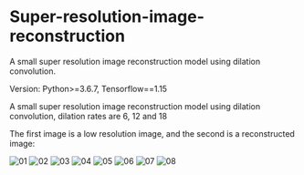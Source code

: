 # Super-resolution-image-reconstruction
A small super resolution image reconstruction model using dilation convolution.

Version: Python>=3.6.7, Tensorflow==1.15

A small super resolution image reconstruction model using dilation convolution, dilation rates are 6, 12 and 18

The first image is a low resolution image, and the second is a reconstructed image:

![01](https://user-images.githubusercontent.com/46805048/133092004-063c4694-c98c-4235-803b-8f212a7ea450.png)
![02](https://user-images.githubusercontent.com/46805048/133092012-496d5ab4-6d63-43e5-bfc6-61519c4da38e.png)
![03](https://user-images.githubusercontent.com/46805048/133092015-9f3bb3f3-3e1f-4b5e-9187-26367e6c071e.png)
![04](https://user-images.githubusercontent.com/46805048/133092018-1365e887-c07d-40d5-896b-0a4391a19585.png)
![05](https://user-images.githubusercontent.com/46805048/133092022-686994af-8904-4417-ac7c-c87cb33b0bb0.png)
![06](https://user-images.githubusercontent.com/46805048/133092024-6087583a-76f4-4c85-b188-aa62ca62c684.png)
![07](https://user-images.githubusercontent.com/46805048/133092028-f63a1ca2-d1df-4db9-8690-11d47aa920b9.png)
![08](https://user-images.githubusercontent.com/46805048/133092032-d09b5edf-6adc-4af5-ab83-7e8df055b73a.png)
